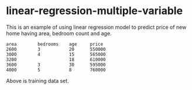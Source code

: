 # linear-regression-multiple-variable
This is an example of using linear regression model to predict price of new home having area, bedroom count and age.

```
area	    bedrooms	age	    price
2600	    3	        20	    550000
3000	    4	        15	    565000
3200	    	        18	    610000
3600	    3	        30	    595000
4000	    5	        8	    760000
```

Above is training data set.


